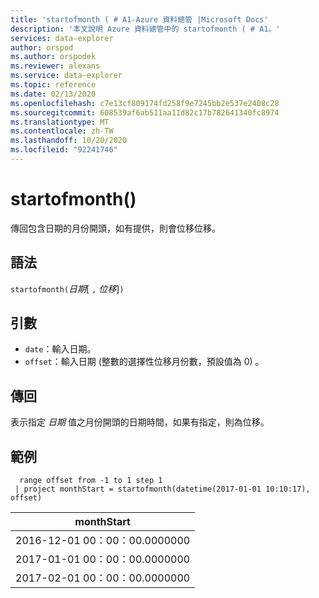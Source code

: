```yaml
---
title: 'startofmonth ( # A1-Azure 資料總管 |Microsoft Docs'
description: '本文說明 Azure 資料總管中的 startofmonth ( # A1。'
services: data-explorer
author: orspod
ms.author: orspodek
ms.reviewer: alexans
ms.service: data-explorer
ms.topic: reference
ms.date: 02/13/2020
ms.openlocfilehash: c7e13cf809174fd258f9e7245bb2e537e2408c28
ms.sourcegitcommit: 608539af6ab511aa11d82c17b782641340fc8974
ms.translationtype: MT
ms.contentlocale: zh-TW
ms.lasthandoff: 10/20/2020
ms.locfileid: "92241746"
---
```

# <a name="startofmonth"></a>startofmonth()

傳回包含日期的月份開頭，如有提供，則會位移位移。

## <a name="syntax"></a>語法

`startofmonth(`*日期*[ `,` *位移*]`)`

## <a name="arguments"></a>引數

* `date`：輸入日期。
* `offset`：輸入日期 (整數的選擇性位移月份數，預設值為 0) 。

## <a name="returns"></a>傳回

表示指定 *日期* 值之月份開頭的日期時間，如果有指定，則為位移。

## <a name="example"></a>範例

```kusto
  range offset from -1 to 1 step 1
 | project monthStart = startofmonth(datetime(2017-01-01 10:10:17), offset) 
```

|monthStart|
|---|
|2016-12-01 00：00：00.0000000|
|2017-01-01 00：00：00.0000000|
|2017-02-01 00：00：00.0000000|